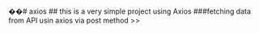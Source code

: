 ��#   a x i o s 
 ## this is a very simple project using Axios 
###fetching data from API usin axios via post method >>  
 
